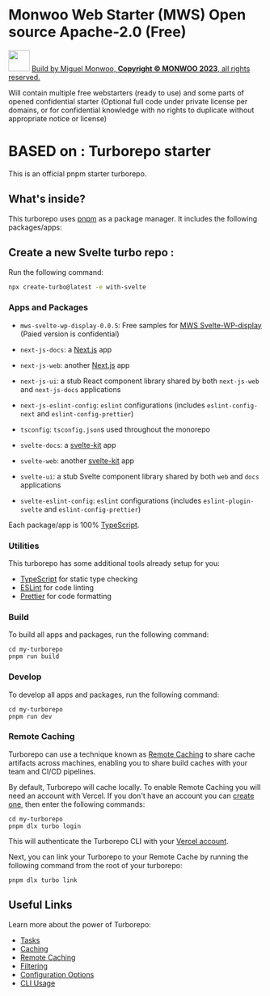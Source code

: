 # Monwoo Web Starter (MWS) Open source Apache-2.0 (Free)
<img src="https://miguel.monwoo.com/embedded-iframes/prod/embeddable-iframe/favicomatic/favicon-96x96.png" alt="" width="42"/> [Build by Miguel Monwoo, **Copyright © MONWOO 2023**, all rights reserved.](https://moonkiosk.monwoo.com/en/categorie-produit/produced-solutions/mws_en/)

Will contain multiple free webstarters (ready to use) and some parts of opened confidential starter (Optional full code under private license per domains, or for confidential knowledge with no rights to duplicate without appropriate notice or license)

# BASED on : Turborepo starter

This is an official pnpm starter turborepo.

## What's inside?

This turborepo uses [pnpm](https://pnpm.io) as a package manager. It includes the following packages/apps:

## Create a new Svelte turbo repo :

Run the following command:

```sh
npx create-turbo@latest -e with-svelte
```

### Apps and Packages

- `mws-svelte-wp-display-0.0.5`: Free samples for [MWS Svelte-WP-display](https://moonkiosk.monwoo.com/en/produit/mws-svelte-wp-display_en/) (Paied version is confidential)

- `next-js-docs`: a [Next.js](https://nextjs.org/) app
- `next-js-web`: another [Next.js](https://nextjs.org/) app
- `next-js-ui`: a stub React component library shared by both `next-js-web` and `next-js-docs` applications
- `next-js-eslint-config`: `eslint` configurations (includes `eslint-config-next` and `eslint-config-prettier`)
- `tsconfig`: `tsconfig.json`s used throughout the monorepo

- `svelte-docs`: a [svelte-kit](https://kit.svelte.dev/) app
- `svelte-web`: another [svelte-kit](https://kit.svelte.dev/) app
- `svelte-ui`: a stub Svelte component library shared by both `web` and `docs` applications
- `svelte-eslint-config`: `eslint` configurations (includes `eslint-plugin-svelte` and `eslint-config-prettier`)

Each package/app is 100% [TypeScript](https://www.typescriptlang.org/).

### Utilities

This turborepo has some additional tools already setup for you:

- [TypeScript](https://www.typescriptlang.org/) for static type checking
- [ESLint](https://eslint.org/) for code linting
- [Prettier](https://prettier.io) for code formatting

### Build

To build all apps and packages, run the following command:

```
cd my-turborepo
pnpm run build
```

### Develop

To develop all apps and packages, run the following command:

```
cd my-turborepo
pnpm run dev
```

### Remote Caching

Turborepo can use a technique known as [Remote Caching](https://turbo.build/repo/docs/core-concepts/remote-caching) to share cache artifacts across machines, enabling you to share build caches with your team and CI/CD pipelines.

By default, Turborepo will cache locally. To enable Remote Caching you will need an account with Vercel. If you don't have an account you can [create one](https://vercel.com/signup), then enter the following commands:

```
cd my-turborepo
pnpm dlx turbo login
```

This will authenticate the Turborepo CLI with your [Vercel account](https://vercel.com/docs/concepts/personal-accounts/overview).

Next, you can link your Turborepo to your Remote Cache by running the following command from the root of your turborepo:

```
pnpm dlx turbo link
```

## Useful Links

Learn more about the power of Turborepo:

- [Tasks](https://turbo.build/repo/docs/core-concepts/monorepos/running-tasks)
- [Caching](https://turbo.build/repo/docs/core-concepts/caching)
- [Remote Caching](https://turbo.build/repo/docs/core-concepts/remote-caching)
- [Filtering](https://turbo.build/repo/docs/core-concepts/monorepos/filtering)
- [Configuration Options](https://turbo.build/repo/docs/reference/configuration)
- [CLI Usage](https://turbo.build/repo/docs/reference/command-line-reference)
